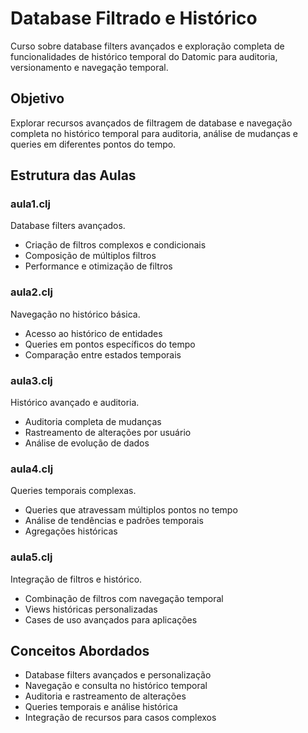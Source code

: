 # Database Filtrado e Histórico

Curso sobre database filters avançados e exploração completa de funcionalidades de histórico temporal do Datomic para auditoria, versionamento e navegação temporal.

## Objetivo

Explorar recursos avançados de filtragem de database e navegação completa no histórico temporal para auditoria, análise de mudanças e queries em diferentes pontos do tempo.

## Estrutura das Aulas

### aula1.clj
Database filters avançados.
- Criação de filtros complexos e condicionais
- Composição de múltiplos filtros
- Performance e otimização de filtros

### aula2.clj
Navegação no histórico básica.
- Acesso ao histórico de entidades
- Queries em pontos específicos do tempo
- Comparação entre estados temporais

### aula3.clj
Histórico avançado e auditoria.
- Auditoria completa de mudanças
- Rastreamento de alterações por usuário
- Análise de evolução de dados

### aula4.clj
Queries temporais complexas.
- Queries que atravessam múltiplos pontos no tempo
- Análise de tendências e padrões temporais
- Agregações históricas

### aula5.clj
Integração de filtros e histórico.
- Combinação de filtros com navegação temporal
- Views históricas personalizadas
- Cases de uso avançados para aplicações

## Conceitos Abordados

- Database filters avançados e personalização
- Navegação e consulta no histórico temporal
- Auditoria e rastreamento de alterações
- Queries temporais e análise histórica
- Integração de recursos para casos complexos
